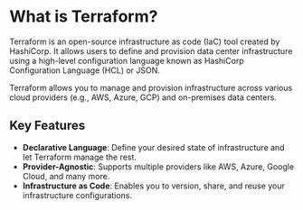 # What is Terraform?

Terraform is an open-source infrastructure as code (IaC) tool created by HashiCorp. It allows users to define and provision data center infrastructure using a high-level configuration language known as HashiCorp Configuration Language (HCL) or JSON.

Terraform allows you to manage and provision infrastructure across various cloud providers (e.g., AWS, Azure, GCP) and on-premises data centers.

## Key Features

- **Declarative Language**: Define your desired state of infrastructure and let Terraform manage the rest.
- **Provider-Agnostic**: Supports multiple providers like AWS, Azure, Google Cloud, and many more.
- **Infrastructure as Code**: Enables you to version, share, and reuse your infrastructure configurations.

